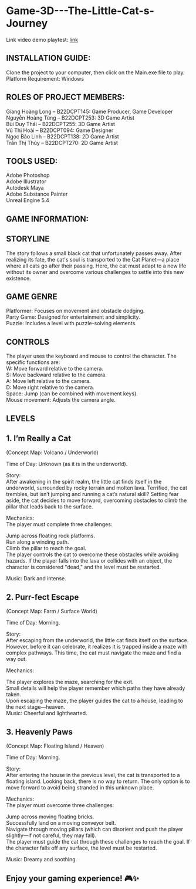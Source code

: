 # Game-3D---The-Little-Cat-s-Journey

Link video demo playtest: [link](https://drive.google.com/file/d/1Hb_uxHEAxF8wI3EPRfoizG9X9CfkmxxC/view?usp=sharing)

## INSTALLATION GUIDE:  

Clone the project to your computer, then click on the Main.exe file to play.  
Platform Requirement: Windows  


## ROLES OF PROJECT MEMBERS:  

Giang Hoàng Long – B22DCPT145: Game Producer, Game Developer  
Nguyễn Hoàng Tùng – B22DCPT253: 3D Game Artist  
Bùi Duy Thái – B22DCPT255: 3D Game Artist  
Vũ Thị Hoài – B22DCPT094: Game Designer  
Ngọc Bảo Linh – B22DCPT138: 2D Game Artist  
Trần Thị Thủy – B22DCPT270: 2D Game Artist  


## TOOLS USED:  

Adobe Photoshop  
Adobe Illustrator  
Autodesk Maya  
Adobe Substance Painter  
Unreal Engine 5.4  

## GAME INFORMATION:
  
## STORYLINE  
The story follows a small black cat that unfortunately passes away. After realizing its fate, the cat's soul is transported to the Cat Planet—a place where all cats go after their passing. Here, the cat must adapt to a new life without its owner and overcome various challenges to settle into this new existence.

## GAME GENRE  
Platformer: Focuses on movement and obstacle dodging.  
Party Game: Designed for entertainment and simplicity.  
Puzzle: Includes a level with puzzle-solving elements.  

## CONTROLS  
The player uses the keyboard and mouse to control the character. The specific functions are:  
W: Move forward relative to the camera.  
S: Move backward relative to the camera.  
A: Move left relative to the camera.  
D: Move right relative to the camera.  
Space: Jump (can be combined with movement keys).  
Mouse movement: Adjusts the camera angle.  

## LEVELS  
## 1. I’m Really a Cat  
(Concept Map: Volcano / Underworld)  

Time of Day: Unknown (as it is in the underworld).
  
Story:  
After awakening in the spirit realm, the little cat finds itself in the underworld, surrounded by rocky terrain and molten lava. Terrified, the cat trembles, but isn’t jumping and running a cat’s natural skill?
Setting fear aside, the cat decides to move forward, overcoming obstacles to climb the pillar that leads back to the surface.

Mechanics:  
The player must complete three challenges:
  
Jump across floating rock platforms.  
Run along a winding path.  
Climb the pillar to reach the goal.  
The player controls the cat to overcome these obstacles while avoiding hazards. If the player falls into the lava or collides with an object, the character is considered "dead," and the level must be restarted.  
  
Music: Dark and intense.  

## 2. Purr-fect Escape  
(Concept Map: Farm / Surface World)

Time of Day: Morning.  

Story:  
After escaping from the underworld, the little cat finds itself on the surface. However, before it can celebrate, it realizes it is trapped inside a maze with complex pathways. This time, the cat must navigate the maze and find a way out.

Mechanics:  

The player explores the maze, searching for the exit.  
Small details will help the player remember which paths they have already taken.  
Upon escaping the maze, the player guides the cat to a house, leading to the next stage—heaven.  
Music: Cheerful and lighthearted.  
  
## 3. Heavenly Paws  
(Concept Map: Floating Island / Heaven)  

Time of Day: Morning.  

Story:  
After entering the house in the previous level, the cat is transported to a floating island. Looking back, there is no way to return. The only option is to move forward to avoid being stranded in this unknown place.  

Mechanics:  
The player must overcome three challenges:  

Jump across moving floating bricks.  
Successfully land on a moving conveyor belt.  
Navigate through moving pillars (which can disorient and push the player slightly—if not careful, they may fall).  
The player must guide the cat through these challenges to reach the goal. If the character falls off any surface, the level must be restarted.  

Music: Dreamy and soothing.  

## Enjoy your gaming experience! 🎮✨  

